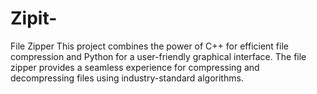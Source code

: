 # Zipit-
File Zipper  This project combines the power of C++ for efficient file compression and Python for a user-friendly graphical interface. The file zipper provides a seamless experience for compressing and decompressing files using industry-standard algorithms. 

